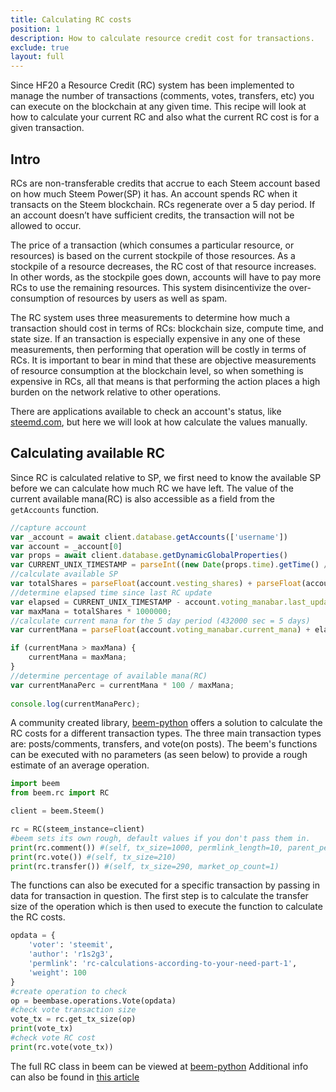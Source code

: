 ```yaml
---
title: Calculating RC costs
position: 1
description: How to calculate resource credit cost for transactions.
exclude: true
layout: full
---
```


Since HF20 a Resource Credit (RC) system has been implemented to manage the number of transactions (comments, votes, transfers, etc) you can execute on the blockchain at any given time. This recipe will look at how to calculate your current RC and also what the current RC cost is for a given transaction.

## Intro

RCs are non-transferable credits that accrue to each Steem account based on how much Steem Power(SP) it has. An account spends RC when it transacts on the Steem blockchain. RCs regenerate over a 5 day period. If an account doesn’t have sufficient credits, the transaction will not be allowed to occur.

The price of a transaction (which consumes a particular resource, or resources) is based on the current stockpile of those resources. As a stockpile of a resource decreases, the RC cost of that resource increases. In other words, as the stockpile goes down, accounts will have to pay more RCs to use the remaining resources. This system disincentivize the over-consumption of resources by users as well as spam.

The RC system uses three measurements to determine how much a transaction should cost in terms of RCs: blockchain size, compute time, and state size. If an transaction is especially expensive in any one of these measurements, then performing that operation will be costly in terms of RCs. It is important to bear in mind that these are objective measurements of resource consumption at the blockchain level, so when something is expensive in RCs, all that means is that performing the action places a high burden on the network relative to other operations.

There are applications available to check an account's status, like [steemd.com](https://steemd.com/@username), but here we will look at how calculate the values manually.

## Calculating available RC

Since RC is calculated relative to SP, we first need to know the available SP before we can calculate how much RC we have left. The value of the current available mana(RC) is also accessible as a field from the `getAccounts` function.

```javascript
//capture account
var _account = await client.database.getAccounts(['username'])
var account = _account[0]
var props = await client.database.getDynamicGlobalProperties()
var CURRENT_UNIX_TIMESTAMP = parseInt((new Date(props.time).getTime() / 1000).toFixed(0))
//calculate available SP
var totalShares = parseFloat(account.vesting_shares) + parseFloat(account.received_vesting_shares) - parseFloat(account.delegated_vesting_shares);
//determine elapsed time since last RC update
var elapsed = CURRENT_UNIX_TIMESTAMP - account.voting_manabar.last_update_time;
var maxMana = totalShares * 1000000;
//calculate current mana for the 5 day period (432000 sec = 5 days)
var currentMana = parseFloat(account.voting_manabar.current_mana) + elapsed * maxMana / 432000;

if (currentMana > maxMana) {
    currentMana = maxMana;
}
//determine percentage of available mana(RC)
var currentManaPerc = currentMana * 100 / maxMana;
    
console.log(currentManaPerc);
```

A community created library, [beem-python](https://github.com/holgern/beem) offers a solution to calculate the RC costs for a different transaction types. The three main transaction types are: posts/comments, transfers, and vote(on posts). The beem's functions can be executed with no parameters (as seen below) to provide a rough estimate of an average operation.

```python
import beem
from beem.rc import RC

client = beem.Steem()

rc = RC(steem_instance=client)
#beem sets its own rough, default values if you don't pass them in.
print(rc.comment()) #(self, tx_size=1000, permlink_length=10, parent_permlink_length=10)
print(rc.vote()) #(self, tx_size=210)
print(rc.transfer()) #(self, tx_size=290, market_op_count=1)
```

The functions can also be executed for a specific transaction by passing in data for transaction in question. The first step is to calculate the transfer size of the operation which is then used to execute the function to calculate the RC costs.

```python
opdata = {
    'voter': 'steemit',
    'author': 'r1s2g3',
    'permlink': 'rc-calculations-according-to-your-need-part-1',
    'weight': 100
}
#create operation to check
op = beembase.operations.Vote(opdata)
#check vote transaction size
vote_tx = rc.get_tx_size(op)
print(vote_tx)
#check vote RC cost
print(rc.vote(vote_tx))
```

The full RC class in beem can be viewed at [beem-python](https://github.com/holgern/beem/blob/master/beem/rc.py)
Additional info can also be found in [this article](https://steemit.com/utopian-io/@holger80/update-for-beem-adding-rc-costs-calculation-and-witnesssetproperties-broadcasting?sort=new)
